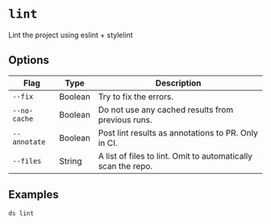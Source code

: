 # `lint`

Lint the project using eslint + stylelint

## Options

| Flag | Type | Description |
| - | - | - |
| `--fix` | Boolean | Try to fix the errors. |
| `--no-cache` | Boolean | Do not use any cached results from previous runs. |
| `--annotate` | Boolean | Post lint results as annotations to PR. Only in CI. |
| `--files` | String | A list of files to lint. Omit to automatically scan the repo. |

## Examples

```sh
ds lint
```

